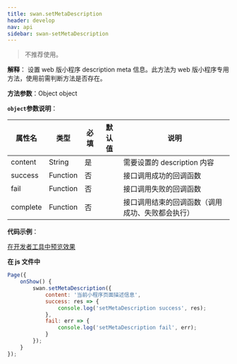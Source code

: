 ```yaml
---
title: swan.setMetaDescription
header: develop
nav: api
sidebar: swan-setMetaDescription
---
```

 
 

> 不推荐使用。

**解释**： 设置 web 版小程序 description meta 信息。此方法为 web 版小程序专用方法，使用前需判断方法是否存在。

**方法参数**：Object object

**`object`参数说明**：

|属性名 |类型  |必填 | 默认值 |说明|
|---- | ---- | ---- | ----|----|
| content |  String  |是 || 需要设置的 description 内容|
|success |Function  |  否  ||接口调用成功的回调函数|
|fail  | Function  |  否  | | 接口调用失败的回调函数|
|complete   | Function   | 否  | | 接口调用结束的回调函数（调用成功、失败都会执行）|

**代码示例**：

<a href="swanide://fragment/4ccb5b68713b1395539d9a7cfd596cf81559045540637" title="在开发者工具中预览效果" target="_self">在开发者工具中预览效果</a>


**在 js 文件中**

```js
Page({
    onShow() {
        swan.setMetaDescription({
            content: '当前小程序页面描述信息',
            success: res => {
                console.log('setMetaDescription success', res);
            },
            fail: err => {
                console.log('setMetaDescription fail', err);
            }
        });
    }
});
```


